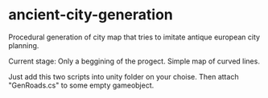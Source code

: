 # ancient-city-generation
Procedural generation of city map that tries to imitate antique european city planning.

Current stage: Only a beggining of the progect. Simple map of curved lines.

Just add this two scripts into unity folder on your choise. Then attach "GenRoads.cs" to some empty gameobject.
